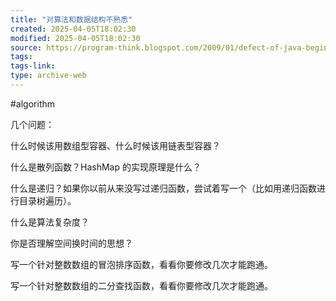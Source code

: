 ```yaml
---
title: "对算法和数据结构不熟悉"
created: 2025-04-05T18:02:30
modified: 2025-04-05T18:02:30
source: https://program-think.blogspot.com/2009/01/defect-of-java-beginner-1-algorithm.html
tags:
tags-link:
type: archive-web
---
```

#algorithm

几个问题：

什么时候该用数组型容器、什么时候该用链表型容器？

什么是散列函数？HashMap 的实现原理是什么？

什么是递归？如果你以前从来没写过递归函数，尝试着写一个（比如用递归函数进行目录树遍历）。

什么是算法复杂度？

你是否理解空间换时间的思想？

写一个针对整数数组的冒泡排序函数，看看你要修改几次才能跑通。

写一个针对整数数组的二分查找函数，看看你要修改几次才能跑通。